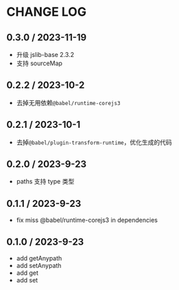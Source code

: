 # CHANGE LOG

## 0.3.0 / 2023-11-19

- 升级 jslib-base 2.3.2
- 支持 sourceMap

## 0.2.2 / 2023-10-2

- 去掉无用依赖`@babel/runtime-corejs3`

## 0.2.1 / 2023-10-1

- 去掉`@babel/plugin-transform-runtime`，优化生成的代码

## 0.2.0 / 2023-9-23

- paths 支持 type 类型

## 0.1.1 / 2023-9-23

- fix miss @babel/runtime-corejs3 in dependencies

## 0.1.0 / 2023-9-23

- add getAnypath
- add setAnypath
- add get
- add set
